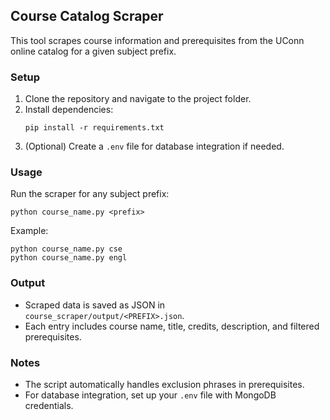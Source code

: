 ## Course Catalog Scraper

This tool scrapes course information and prerequisites from the UConn online catalog for a given subject prefix.

### Setup
1. Clone the repository and navigate to the project folder.
2. Install dependencies:
	```
	pip install -r requirements.txt
	```
3. (Optional) Create a `.env` file for database integration if needed.

### Usage
Run the scraper for any subject prefix:
```
python course_name.py <prefix>
```
Example:
```
python course_name.py cse
python course_name.py engl
```

### Output
- Scraped data is saved as JSON in `course_scraper/output/<PREFIX>.json`.
- Each entry includes course name, title, credits, description, and filtered prerequisites.

### Notes
- The script automatically handles exclusion phrases in prerequisites.
- For database integration, set up your `.env` file with MongoDB credentials.